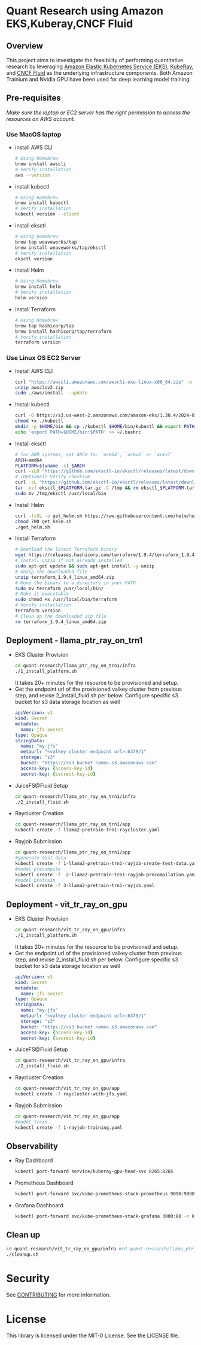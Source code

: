 # Quant Research using Amazon EKS,Kuberay,CNCF Fluid

## Overview
This project aims to investigate the feasibility of performing quantitative research by leveraging [Amazon Elastic Kubernetes Service (EKS)](https://aws.amazon.com/eks/), [KubeRay](https://github.com/ray-project/kuberay), and [CNCF Fluid](https://github.com/fluid-cloudnative/fluid) as the underlying infrastructure components. Both Amazon Trainium and Nvidia GPU have been used for deep learning model training.

## Pre-requisites
*Make sure the laptop or EC2 server has the right permission to access the resources on AWS account.*
### **Use MacOS laptop**
  - install AWS CLI
    ```sh
    # Using Homebrew
    brew install awscli
    # Verify installation
    aws --version
    ```
  - install kubectl
    ```sh
    # Using Homebrew
    brew install kubectl
    # Verify installation
    kubectl version --client
    ```
  - install eksctl
    ```sh
    # Using Homebrew
    brew tap weaveworks/tap
    brew install weaveworks/tap/eksctl
    # Verify installation
    eksctl version
    ```
  - install Helm
    ```sh
    # Using Homebrew
    brew install helm
    # Verify installation
    helm version
    ```
  - install Terraform
    ```sh
    # Using Homebrew
    brew tap hashicorp/tap
    brew install hashicorp/tap/terraform
    # Verify installation
    terraform version
    ```
### **Use Linux OS EC2 Server**
  - Install AWS CLI
    ```sh
    curl "https://awscli.amazonaws.com/awscli-exe-linux-x86_64.zip" -o "awscliv2.zip"
    unzip awscliv2.zip
    sudo ./aws/install --update
    ```
  - Install kubectl
    ```sh
    curl -O https://s3.us-west-2.amazonaws.com/amazon-eks/1.30.4/2024-09-11/bin/linux/amd64/kubectl
    chmod +x ./kubectl
    mkdir -p $HOME/bin && cp ./kubectl $HOME/bin/kubectl && export PATH=$HOME/bin:$PATH
    echo 'export PATH=$HOME/bin:$PATH' >> ~/.bashrc
  - Install eksctl
    ```sh
    # for ARM systems, set ARCH to: `arm64`, `armv6` or `armv7`
    ARCH=amd64
    PLATFORM=$(uname -s)_$ARCH
    curl -sLO "https://github.com/eksctl-io/eksctl/releases/latest/download/eksctl_$PLATFORM.tar.gz"
    # (Optional) Verify checksum
    curl -sL "https://github.com/eksctl-io/eksctl/releases/latest/download/eksctl_checksums.txt" | grep $PLATFORM | sha256sum --check
    tar -xzf eksctl_$PLATFORM.tar.gz -C /tmp && rm eksctl_$PLATFORM.tar.gz
    sudo mv /tmp/eksctl /usr/local/bin
  - Install Helm
    ```sh
    curl -fsSL -o get_helm.sh https://raw.githubusercontent.com/helm/helm/main/scripts/get-helm-3
    chmod 700 get_helm.sh
    ./get_helm.sh
  - Install Terraform
    ```sh
    # Download the latest Terraform binary
    wget https://releases.hashicorp.com/terraform/1.9.4/terraform_1.9.4_linux_amd64.zip
    # Install unzip if not already installed
    sudo apt-get update && sudo apt-get install -y unzip
    # Unzip the downloaded file
    unzip terraform_1.9.4_linux_amd64.zip
    # Move the binary to a directory in your PATH
    sudo mv terraform /usr/local/bin/
    # Make it executable
    sudo chmod +x /usr/local/bin/terraform
    # Verify installation
    terraform version
    # Clean up the downloaded zip file
    rm terraform_1.9.4_linux_amd64.zip

## Deployment - llama_ptr_ray_on_trn1
- EKS Cluster Provision
  ```sh
  cd quant-research/llama_ptr_ray_on_trn1/infra
  ./1_install_platform.sh
  ```
  It takes 20+ minutes for the resource to be provisioned and setup.
- Get the endpoint url of the provisioned valkey cluster from previous step, and revise 2_install_fluid.sh per below. Configure specific s3 bucket for s3 data storage location as well
  ```yaml
  apiVersion: v1
  kind: Secret
  metadata:
    name: jfs-secret
  type: Opaque
  stringData:
    name: "my-jfs"               
    metaurl: "<valkey cluster endpoint url>:6379/1"
    storage: "s3"                
    bucket: "https://<s3 bucket name>.s3.amazonaws.com"
    access-key: {access-key-id}
    secret-key: {secrect-key-id}
  ```
- JuiceFS@Fluid Setup
  ```sh
  cd quant-research/llama_ptr_ray_on_trn1/infra
  ./2_install_fluid.sh
  ```
- Raycluster Creation
  ```sh
  cd quant-research/llama_ptr_ray_on_trn1/app
  kubectl create -f llama2-pretrain-trn1-raycluster.yaml  
  ```
- Rayjob Submission
  ```sh
  cd quant-research/llama_ptr_ray_on_trn1/app
  #generate test data
  kubectl create -f 1-llama2-pretrain-trn1-rayjob-create-test-data.yaml
  #model precompile
  kubectl create -f  2-llama2-pretrain-trn1-rayjob-precompilation.yaml
  #model pretrain
  kubectl create -f 3-llama2-pretrain-trn1-rayjob.yaml
  ```
## Deployment - vit_tr_ray_on_gpu
- EKS Cluster Provision
  ```sh
  cd quant-research/vit_tr_ray_on_gpu/infra
  ./1_install_platform.sh
  ```
  It takes 20+ minutes for the resource to be provisioned and setup.
- Get the endpoint url of the provisioned valkey cluster from previous step, and revise 2_install_fluid.sh per below. Configure specific s3 bucket for s3 data storage location as well
  ```yaml
  apiVersion: v1
  kind: Secret
  metadata:
    name: jfs-secret
  type: Opaque
  stringData:
    name: "my-jfs"               
    metaurl: "<valkey cluster endpoint url>:6379/1"
    storage: "s3"                
    bucket: "https://<s3 bucket name>.s3.amazonaws.com"
    access-key: {access-key-id}
    secret-key: {secrect-key-id}
  ```
- JuiceFS@Fluid Setup
  ```sh
  cd quant-research/vit_tr_ray_on_gpu/infra
  ./2_install_fluid.sh
  ```
- Raycluster Creation
  ```sh
  cd quant-research/vit_tr_ray_on_gpu/app
  kubectl create -f raycluster-with-jfs.yaml
  ```
- Rayjob Submission
  ```sh
  cd quant-research/vit_tr_ray_on_gpu/app
  #model train
  kubectl create -f 1-rayjob-training.yaml
  ```
## Observability
- Ray Dashboard
  ```sh
  kubectl port-forward service/kuberay-gpu-head-svc 8265:8265
  ```
- Prometheus Dashboard
  ```sh
  kubectl port-forward svc/kube-prometheus-stack-prometheus 9090:9090 -n kube-prometheus-stack
  ```
- Grafana Dashboard
  ```sh
  kubectl port-forward svc/kube-prometheus-stack-grafana 3000:80 -n kube-prometheus-stack
  ```
## Clean up
```sh
cd quant-research/vit_tr_ray_on_gpu/infra #cd quant-research/llama_ptr_ray_on_trn1/infra
./cleanup.sh
```

# Security

See [CONTRIBUTING](CONTRIBUTING.md#security-issue-notifications) for more information.

# License

This library is licensed under the MIT-0 License. See the LICENSE file.

